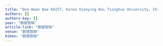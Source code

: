 ```yaml
---
title: "Doo-Hwan Bae KAIST, Korea Xiaoying Bai Tsinghua University, China Fevzi Belli Universität Paderborn, Germany Nikolaj Bjorner Microsoft Research, USA"
authors: []
authors-key: []
year: "数据暂缺"
article-link: "数据暂缺"
venue: "数据暂缺"
bibex: "数据暂缺"
---
```


